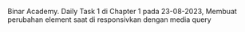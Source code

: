 Binar Academy. Daily Task 1 di Chapter 1 pada 23-08-2023, Membuat perubahan element saat di responsivkan dengan media query
